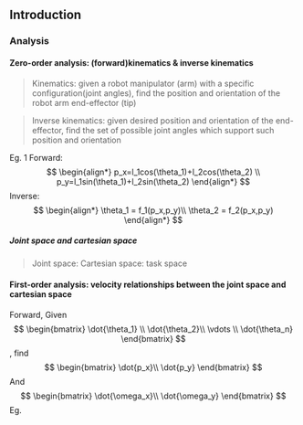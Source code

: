 ## Introduction
### Analysis
#### Zero-order analysis: (forward)kinematics & inverse kinematics
> Kinematics: given a robot manipulator (arm) with a specific configuration(joint angles), find the position and orientation of the robot arm end-effector (tip)

>Inverse kinematics: given desired position and orientation of the end-effector, find the set of possible joint angles which support such position and orientation

Eg. 1
Forward:
$$
\begin{align*}
p_x=l_1cos(\theta_1)+l_2cos(\theta_2) \\
p_y=l_1sin(\theta_1)+l_2sin(\theta_2)
\end{align*}
$$
Inverse:
$$
\begin{align*}
\theta_1 = f_1(p_x,p_y)\\
\theta_2 = f_2(p_x,p_y)
\end{align*}
$$
##### Joint space and cartesian space
> Joint space:
> Cartesian space: task space

#### First-order analysis: velocity relationships between the joint space and cartesian space
Forward, 
Given
$$
\begin{bmatrix}
\dot{\theta_1} \\
\dot{\theta_2}\\
\vdots \\
\dot{\theta_n}
\end{bmatrix}
$$
, find 
$$
\begin{bmatrix}
\dot{p_x}\\
\dot{p_y}
\end{bmatrix}
$$
And 
$$
\begin{bmatrix}
\dot{\omega_x}\\
\dot{\omega_y}
\end{bmatrix}
$$
Eg.

